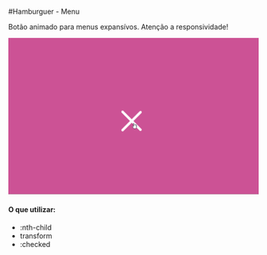 #Hamburguer - Menu

Botão animado para menus expansívos. Atenção a responsividade!

![Exemplo](https://github.com/juligaioso/15DaysOfButtons/blob/main/Desafio/Dia%2004/img/dia4.gif)

#### O que utilizar:

<ul><li>:nth-child</li>
<li>transform</li>
<li>:checked</li></ul>
